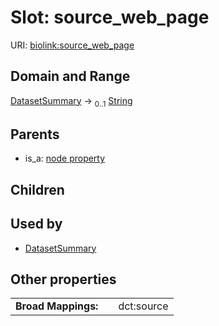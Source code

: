 
# Slot: source_web_page




URI: [biolink:source_web_page](https://w3id.org/biolink/vocab/source_web_page)


## Domain and Range

[DatasetSummary](DatasetSummary.md) &#8594;  <sub>0..1</sub> [String](types/String.md)

## Parents

 *  is_a: [node property](node_property.md)

## Children


## Used by

 * [DatasetSummary](DatasetSummary.md)

## Other properties

|  |  |  |
| --- | --- | --- |
| **Broad Mappings:** | | dct:source |


